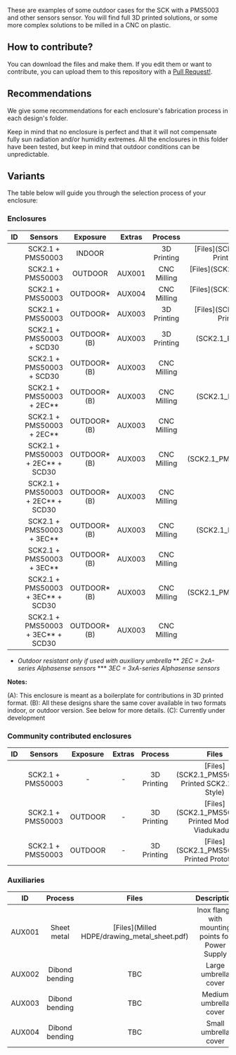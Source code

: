 These are examples of some outdoor cases for the SCK with a PMS5003 and other sensors sensor. You will find full 3D printed solutions, or some more complex solutions to be milled in a CNC on plastic.

## How to contribute?

You can download the files and make them. If you edit them or want to contribute, you can upload them to this repository with a [Pull Request!](https://github.com/fablabbcn/smartcitizen-enclosures/pull/new/master).

## Recommendations

We give some recommendations for each enclosure's fabrication process in each design's folder.

Keep in mind that no enclosure is perfect and that it will not compensate fully sun radiation and/or humidity extremes. All the enclosures in this folder have been tested, but keep in mind that outdoor conditions can be unpredictable.

## Variants

The table below will guide you through the selection process of your enclosure:

### Enclosures

|ID	|Sensors							|Exposure		|Extras		|Process		|Files   											|Status							|
|:-:|:-:								|:-:			|:-:		|:-:			|:-:   												|:-:							|
|	|SCK2.1 + PMS50003					|INDOOR			|			|3D Printing	|[Files](SCK2.1_PMS5003/3D Printed Prototype)		|Boilerplate (A)				|
|	|SCK2.1 + PMS50003					|OUTDOOR		|AUX001		|CNC Milling	|[Files](SCK2.1_PMS5003/HDPE circle)				|Production						|
|	|SCK2.1 + PMS50003					|OUTDOOR*		|AUX004		|CNC Milling	|[Files](SCK2.1_PMS5003/HDPE square)				|Prototype						|
|	|SCK2.1 + PMS50003					|OUTDOOR*		|AUX003		|3D Printing	|[Files](SCK2.1_PMS5003/3D Printed square)			|Prototype	 (A)				|
|	|SCK2.1 + PMS50003 + SCD30			|OUTDOOR* (B)	|AUX003		|3D Printing	|[Files](SCK2.1_PMS5003_CO2/3D Printed)				|Production						|
|	|SCK2.1 + PMS50003 + SCD30			|OUTDOOR* (B)	|AUX003		|CNC Milling	|[Files](SCK2.1_PMS5003_CO2/HDPE)					|Prototype	(C)					|
|	|SCK2.1 + PMS50003 + 2EC**			|OUTDOOR* (B)	|AUX003		|CNC Milling	|[Files](SCK2.1_PMS5003_2EC/3D Printed)				|Prototype	(C)					|
|	|SCK2.1 + PMS50003 + 2EC**			|OUTDOOR* (B)	|AUX003		|CNC Milling	|[Files](SCK2.1_PMS5003_2EC/HDPE)					|Prototype	(C)					|
|	|SCK2.1 + PMS50003 + 2EC** + SCD30	|OUTDOOR* (B)	|AUX003		|CNC Milling	|[Files](SCK2.1_PMS5003_2EC_CO2/3D Printed)			|Prototype	(C)					|
|	|SCK2.1 + PMS50003 + 2EC** + SCD30	|OUTDOOR* (B)	|AUX003		|CNC Milling	|[Files](SCK2.1_PMS5003_2EC_CO2/HDPE)				|Prototype	(C)					|
|	|SCK2.1 + PMS50003 + 3EC**			|OUTDOOR* (B)	|AUX003		|CNC Milling	|[Files](SCK2.1_PMS5003_3EC/3D Printed)				|Prototype	(C)					|
|	|SCK2.1 + PMS50003 + 3EC**			|OUTDOOR* (B)	|AUX003		|CNC Milling	|[Files](SCK2.1_PMS5003_3EC/HDPE)					|Prototype	(C)					|
|	|SCK2.1 + PMS50003 + 3EC** + SCD30	|OUTDOOR* (B)	|AUX003		|CNC Milling	|[Files](SCK2.1_PMS5003_3EC_CO2/3D Printed)			|Prototype	(C)					|
|	|SCK2.1 + PMS50003 + 3EC** + SCD30	|OUTDOOR* (B)	|AUX003		|CNC Milling	|[Files](SCK2.1_PMS5003_3EC_CO2/HDPE)				|Prototype	(C)					|

* 	_Outdoor resistant only if used with auxiliary umbrella_
** 	_2EC = 2xA-series Alphasense sensors_
*** _3EC = 3xA-series Alphasense sensors_

**Notes:**

(A): This enclosure is meant as a boilerplate for contributions in 3D printed format.
(B): All these designs share the same cover available in two formats indoor, or outdoor version. See below for more details.
(C): Currently under development

### Community contributed enclosures

|ID	|Sensors					|Exposure	|Extras		|Process		|Files   													|
|:-:|:-:						|:-:		|:-:		|:-:			|:-:   														|
|	|SCK2.1 + PMS50003			|-			|-			|3D Printing	|[Files](SCK2.1_PMS5003/3D Printed SCK2.1 IaaC Style)		|
|	|SCK2.1 + PMS50003			|OUTDOOR	|-			|3D Printing	|[Files](SCK2.1_PMS5003/3D Printed Modular Viadukaduk)		|
|	|SCK2.1 + PMS50003			|OUTDOOR	|-			|3D Printing	|[Files](SCK2.1_PMS5003/3D Printed Prototype)				|
                        
### Auxiliaries

|ID 	|Process				|Files 											|Description										|
:-:		|:-:					|:-:											|:-:												|
|AUX001	|Sheet metal 			|[Files](Milled HDPE/drawing_metal_sheet.pdf)	|Inox flange with mounting points for Power Supply	|        
|AUX002	|Dibond bending 		|TBC 											|Large umbrella cover								|
|AUX003	|Dibond bending 		|TBC 											|Medium umbrella cover								|
|AUX004	|Dibond bending 		|TBC 											|Small umbrella cover								| 
